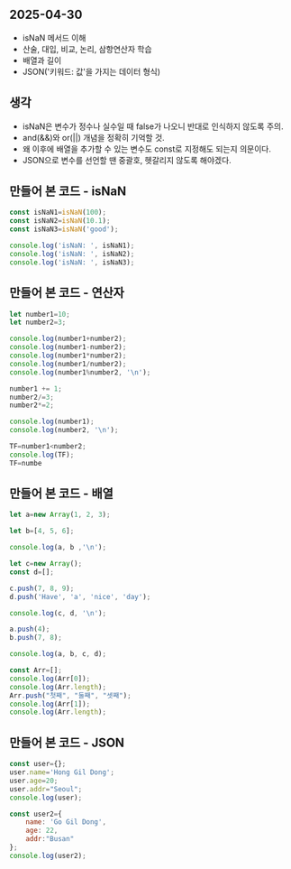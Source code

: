 ## 2025-04-30

- isNaN 메서드 이해
- 산술, 대입, 비교, 논리, 삼항연산자 학습
- 배열과 길이
- JSON('키워드: 값'을 가지는 데이터 형식)

## 생각

- isNaN은 변수가 정수나 실수일 때 false가 나오니 반대로 인식하지 않도록 주의.
- and(&&)와 or(||) 개념을 정확히 기억할 것.
- 왜 이후에 배열을 추가할 수 있는 변수도 const로 지정해도 되는지 의문이다.
- JSON으로 변수를 선언할 땐 중괄호, 헷갈리지 않도록 해야겠다.

## 만들어 본 코드 - isNaN

```Javascript
const isNaN1=isNaN(100);
const isNaN2=isNaN(10.1);
const isNaN3=isNaN('good');

console.log('isNaN: ', isNaN1);
console.log('isNaN: ', isNaN2);
console.log('isNaN: ', isNaN3);
```

## 만들어 본 코드 - 연산자

```Javascript
let number1=10;
let number2=3;

console.log(number1+number2);
console.log(number1-number2);
console.log(number1*number2);
console.log(number1/number2);
console.log(number1%number2, '\n');

number1 += 1;
number2/=3;
number2*=2;

console.log(number1);
console.log(number2, '\n');

TF=number1<number2;
console.log(TF);
TF=numbe
```

## 만들어 본 코드 - 배열

```Javascript
let a=new Array(1, 2, 3);

let b=[4, 5, 6];

console.log(a, b ,'\n');

let c=new Array();
const d=[];

c.push(7, 8, 9);
d.push('Have', 'a', 'nice', 'day');

console.log(c, d, '\n');

a.push(4);
b.push(7, 8);

console.log(a, b, c, d);

const Arr=[];
console.log(Arr[0]);
console.log(Arr.length);
Arr.push("첫째", "둘째", "셋째");
console.log(Arr[1]);
console.log(Arr.length);
```

## 만들어 본 코드 - JSON

```Javascript
const user={};
user.name='Hong Gil Dong';
user.age=20;
user.addr="Seoul";
console.log(user);

const user2={
    name: 'Go Gil Dong',
    age: 22,
    addr:"Busan"
};
console.log(user2);
```

